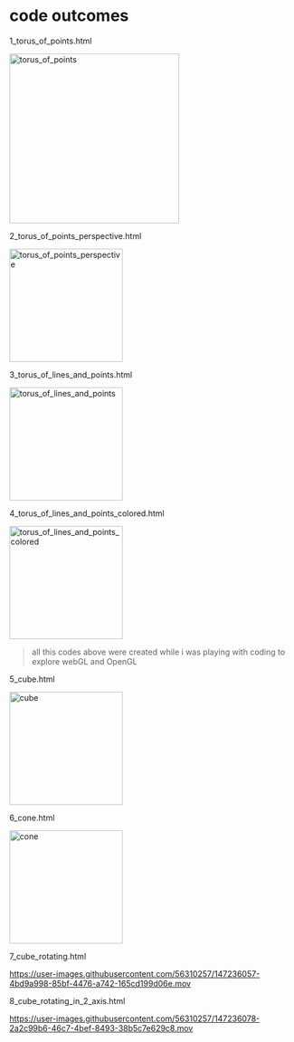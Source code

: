 # code outcomes

1_torus_of_points.html

<img width="300" alt="torus_of_points" src="https://user-images.githubusercontent.com/56310257/138369258-1187732d-0432-4183-b7e3-98a73d4a72b0.png">

2_torus_of_points_perspective.html

<img width="200" alt="torus_of_points_perspective" src="https://user-images.githubusercontent.com/56310257/138369268-b9c3fdc2-59ec-4f40-aa2c-fb8f4d6b26d5.png">

3_torus_of_lines_and_points.html

<img width="200" alt="torus_of_lines_and_points" src="https://user-images.githubusercontent.com/56310257/138369274-99d02116-6ad1-4199-9260-2b3bed681c35.png">

4_torus_of_lines_and_points_colored.html

<img width="200" alt="torus_of_lines_and_points_colored" src="https://user-images.githubusercontent.com/56310257/138369281-8cef325f-31ef-4adc-b24f-745780d658cd.png">

> all this codes above were created while i was playing with coding to explore webGL and OpenGL

5_cube.html

<img width="200" alt="cube" src="https://user-images.githubusercontent.com/56310257/138369290-5fa3bdf5-2882-4241-878e-1a8b6f1d0c07.png">

6_cone.html

<img width="200" alt="cone" src="https://user-images.githubusercontent.com/56310257/138369307-77d7473f-5219-47d0-93cc-984312f36ddc.png">

7_cube_rotating.html

https://user-images.githubusercontent.com/56310257/147236057-4bd9a998-85bf-4476-a742-165cd199d06e.mov

8_cube_rotating_in_2_axis.html

https://user-images.githubusercontent.com/56310257/147236078-2a2c99b6-46c7-4bef-8493-38b5c7e629c8.mov



